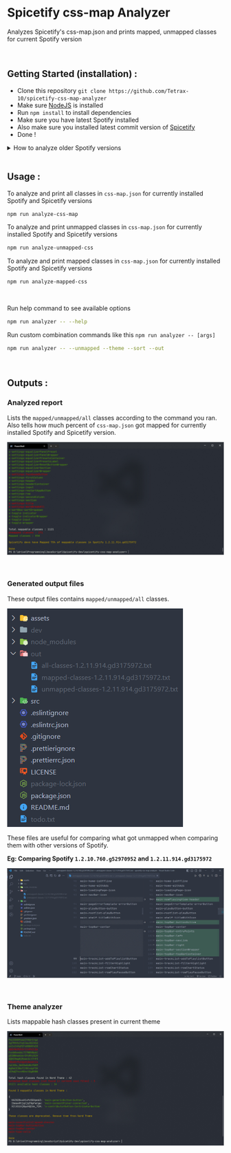 # Spicetify css-map Analyzer

Analyzes Spicetify's css-map.json and prints mapped, unmapped classes for current Spotify version

<br />

## Getting Started (installation) :

-   Clone this repository `git clone https://github.com/Tetrax-10/spicetify-css-map-analyzer`
-   Make sure [NodeJS](https://nodejs.org/) is installed
-   Run `npm install` to install dependencies
-   Make sure you have latest Spotify installed
-   Also make sure you installed latest commit version of [Spicetify](https://github.com/spicetify/spicetify-cli)
-   Done !

<details>
  <summary>How to analyze older Spotify versions</summary>

<br />

If you want to analyze older versions of Spotify, then install the appropriate version of Spicetify for the version of Spotify you want to analyze. To know the appropriate Spicetify version just skim through the Spicetify [releases](https://github.com/spicetify/spicetify-cli/releases) section.

**Eg** : To analyze `Spotify 1.2.7.1277.g2b3ce637` you should install Spicetify [v2.16.2](https://github.com/spicetify/spicetify-cli/releases/tag/v2.16.2)

![analyze 1.2.7](https://raw.githubusercontent.com/Tetrax-10/spicetify-css-map-analyzer/main/assets/analyze-older-version.png)

### How to install older Spiceify versions?

-   Just clone `spicetify-cli` repo by `git clone https://github.com/spicetify/spicetify-cli`
-   Choose the version you wanna install with `VScode branches`
-   then run `go build -o spicetify.exe` to build Spicetify
-   then cd to `spicetify-css-map-analyzer` and run `npm run analyze-css-map`

![install older spicetify versions](https://raw.githubusercontent.com/Tetrax-10/spicetify-css-map-analyzer/main/assets/install-older-spicetify-versions.png)

</details>

<br />

## Usage :

To analyze and print all classes in `css-map.json` for currently installed Spotify and Spicetify versions

```sh
npm run analyze-css-map
```

To analyze and print unmapped classes in `css-map.json` for currently installed Spotify and Spicetify versions

```sh
npm run analyze-unmapped-css
```

To analyze and print mapped classes in `css-map.json` for currently installed Spotify and Spicetify versions

```sh
npm run analyze-mapped-css
```

<br />

Run help command to see available options

```sh
npm run analyzer -- --help
```

Run custom combination commands like this `npm run analyzer -- [args]`

```sh
npm run analyzer -- --unmapped --theme --sort --out
```

<br />

## Outputs :

### Analyzed report

Lists the `mapped/unmapped/all` classes according to the command you ran. Also tells how much percent of `css-map.json` got mapped for currently installed Spotify and Spicetify version.

![analyzed result](https://raw.githubusercontent.com/Tetrax-10/spicetify-css-map-analyzer/main/assets/analyzed-result.png)

<br />

### Generated output files

These output files contains `mapped/unmapped/all` classes.

![output files](https://raw.githubusercontent.com/Tetrax-10/spicetify-css-map-analyzer/main/assets/generate-output-files.png)

These files are useful for comparing what got unmapped when comparing them with other versions of Spotify.

**Eg: Comparing Spotify `1.2.10.760.g52970952` and `1.2.11.914.gd3175972`**

![compare output files](https://raw.githubusercontent.com/Tetrax-10/spicetify-css-map-analyzer/main/assets/compare-output-files.png)

<br />

### Theme analyzer

Lists mappable hash classes present in current theme

![compare output files](https://raw.githubusercontent.com/Tetrax-10/spicetify-css-map-analyzer/main/assets/theme-analyzer.png)

